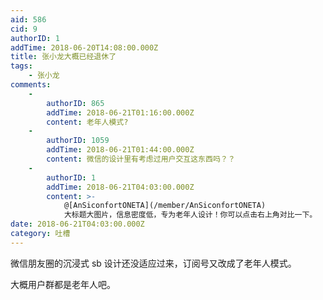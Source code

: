 ```yaml
---
aid: 586
cid: 9
authorID: 1
addTime: 2018-06-20T14:08:00.000Z
title: 张小龙大概已经退休了
tags:
    - 张小龙
comments:
    -
        authorID: 865
        addTime: 2018-06-21T01:16:00.000Z
        content: 老年人模式?
    -
        authorID: 1059
        addTime: 2018-06-21T01:44:00.000Z
        content: 微信的设计里有考虑过用户交互这东西吗？？
    -
        authorID: 1
        addTime: 2018-06-21T04:03:00.000Z
        content: >-
            @[AnSiconfortONETA](/member/AnSiconfortONETA)
            大标题大图片，信息密度低，专为老年人设计！你可以点击右上角对比一下。
date: 2018-06-21T04:03:00.000Z
category: 吐槽
---
```


微信朋友圈的沉浸式 sb 设计还没适应过来，订阅号又改成了老年人模式。

大概用户群都是老年人吧。
